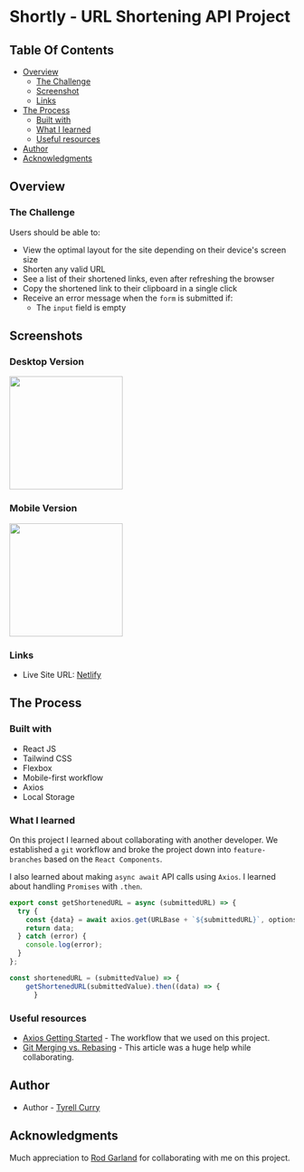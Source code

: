 # Shortly - URL Shortening API Project

## Table Of Contents

- [Overview](#overview)
  - [The Challenge](#the-challenge)
  - [Screenshot](#screenshot)
  - [Links](#links)
- [The Process](#the-process)
  - [Built with](#built-with)
  - [What I learned](#what-i-learned)
  - [Useful resources](#useful-resources)
- [Author](#author)
- [Acknowledgments](#acknowledgments)

## Overview

### The Challenge

Users should be able to:

- View the optimal layout for the site depending on their device's screen size
- Shorten any valid URL
- See a list of their shortened links, even after refreshing the browser
- Copy the shortened link to their clipboard in a single click
- Receive an error message when the `form` is submitted if:
  - The `input` field is empty

## Screenshots

### Desktop Version

<img src="./screenshots/desktop.png" width="200" />

### Mobile Version

<img src="./screenshots/mobile.png" width="200" />

### Links

- Live Site URL: [Netlify]()

## The Process

### Built with

- React JS
- Tailwind CSS
- Flexbox
- Mobile-first workflow
- Axios
- Local Storage

### What I learned

On this project I learned about collaborating with another developer. We established a `git` workflow and broke the project down into `feature-branches` based on the `React Components`.

I also learned about making `async await` API calls using `Axios`. I learned about handling `Promises` with `.then`.

```js
export const getShortenedURL = async (submittedURL) => {
  try {
    const {data} = await axios.get(URLBase + `${submittedURL}`, options);
    return data;
  } catch (error) {
    console.log(error);
  }
};
```

```js
const shortenedURL = (submittedValue) => {
    getShortenedURL(submittedValue).then((data) => {
      }
```

### Useful resources

- [Axios Getting Started](https://axios-http.com/docs/intro) - The workflow that we used on this project.
- [Git Merging vs. Rebasing](https://www.atlassian.com/git/tutorials/merging-vs-rebasing) - This article was a huge help while collaborating.

## Author

- Author - [Tyrell Curry](https://tyrellcurry.io)

## Acknowledgments

Much appreciation to [Rod Garland](https://github.com/zencoder24) for collaborating with me on this project.
